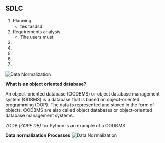 
## SDLC
1. Planning
    - tes tasdsd
1. Requirements analysis
    - The users must
1. 
1. 
1. 
1. 
1. 


![Data Normalization](https://gyazo.com/c404cbc7c33d8420a8cb1c705096e57f.png)

**What is an object oriented database?**

An object-oriented database (OODBMS) or object database management system (ODBMS) is a database that is based on object-oriented programming (OOP). The data is represented and stored in the form of objects. OODBMS are also called object databases or object-oriented database management systems.

ZODB *(ZOPE DB)* for Python is an example of a OODBMS


**Data normalization Processes**
![Data Normalization](https://gyazo.com/b8f7f3d1d4e39c120404b9fba409340e.png)